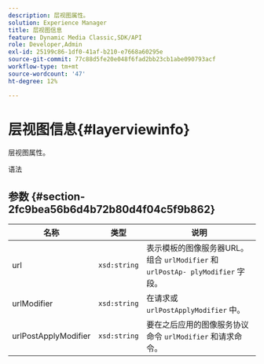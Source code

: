 ```yaml
---
description: 层视图属性。
solution: Experience Manager
title: 层视图信息
feature: Dynamic Media Classic,SDK/API
role: Developer,Admin
exl-id: 25199c86-1df0-41af-b210-e7668a60295e
source-git-commit: 77c88d5fe20e048f6fad2bb23cb1abe090793acf
workflow-type: tm+mt
source-wordcount: '47'
ht-degree: 12%

---
```


# 层视图信息{#layerviewinfo}

层视图属性。

语法

## 参数 {#section-2fc9bea56b6d4b72b80d4f04c5f9b862}

| 名称 | 类型 | 说明 |
|---|---|---|
| url | `xsd:string` | 表示模板的图像服务器URL。 组合 `urlModifier` 和 `urlPostAp- plyModifier` 字段。 |
| urlModifier | `xsd:string` | 在请求或 `urlPostApplyModifier` 中。 |
| urlPostApplyModifier | `xsd:string` | 要在之后应用的图像服务协议命令 `urlModifier` 和请求命令。 |
